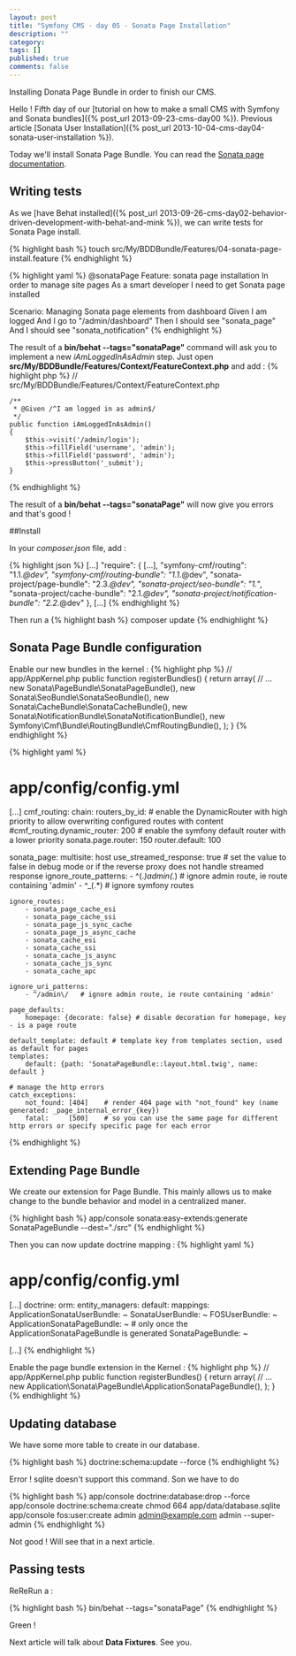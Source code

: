 ```yaml
---
layout: post
title: "Symfony CMS - day 05 - Sonata Page Installation"
description: ""
category:
tags: []
published: true
comments: false
---
```


Installing Donata Page Bundle in order to finish our CMS.


Hello ! Fifth day of our [tutorial on how to make a small CMS with Symfony and Sonata bundles]({% post_url 2013-09-23-cms-day00 %}). Previous article [Sonata User Installation]({% post_url 2013-10-04-cms-day04-sonata-user-installation %}).

Today we'll install Sonata Page Bundle. You can read the [Sonata page documentation](http://www.sonata-project.org/bundles/page/master/doc/index.html).

## Writing tests

As we [have Behat installed]({% post_url 2013-09-26-cms-day02-behavior-driven-development-with-behat-and-mink %}), we can write tests for Sonata Page install.

{% highlight bash %}
touch src/My/BDDBundle/Features/04-sonata-page-install.feature
{% endhighlight %}

{% highlight yaml %}
@sonataPage
Feature: sonata page installation
  In order to manage site pages
  As a smart developer
  I need to get Sonata page installed

  Scenario: Managing Sonata page elements from dashboard
    Given I am logged
    And I go to "/admin/dashboard"
    Then I should see "sonata_page"
    And I should see "sonata_notification"
{% endhighlight %}


The result of a **bin/behat --tags="sonataPage"** command will ask you to implement a new *iAmLoggedInAsAdmin* step.
Just open **src/My/BDDBundle/Features/Context/FeatureContext.php** and add :
{% highlight php %}
// src/My/BDDBundle/Features/Context/FeatureContext.php

    /**
     * @Given /^I am logged in as admin$/
     */
    public function iAmLoggedInAsAdmin()
    {
        $this->visit('/admin/login');
        $this->fillField('username', 'admin');
        $this->fillField('password', 'admin');
        $this->pressButton('_submit');
    }

{% endhighlight %}

The result of a **bin/behat --tags="sonataPage"** will now give you errors and that's good !

##Install

In your *composer.json* file, add :

{% highlight json %}
[...]
    "require": {
        [...],
        "symfony-cmf/routing": "1.1.*@dev",
        "symfony-cmf/routing-bundle": "1.1.*@dev",
        "sonata-project/page-bundle": "2.3.*@dev",
        "sonata-project/seo-bundle": "1.*",
        "sonata-project/cache-bundle": "2.1.*@dev",
        "sonata-project/notification-bundle": "2.2.*@dev"
    },
[...]
{% endhighlight %}

Then run a
{% highlight bash %}
composer update
{% endhighlight %}

## Sonata Page Bundle configuration

Enable our new bundles in the kernel :
{% highlight php %}
// app/AppKernel.php
public function registerBundles()
{
    return array(
        // ...
        new Sonata\PageBundle\SonataPageBundle(),
        new Sonata\SeoBundle\SonataSeoBundle(),
        new Sonata\CacheBundle\SonataCacheBundle(),
        new Sonata\NotificationBundle\SonataNotificationBundle(),
        new Symfony\Cmf\Bundle\RoutingBundle\CmfRoutingBundle(),
    );
}
{% endhighlight %}

{% highlight yaml %}
# app/config/config.yml
[...]
cmf_routing:
    chain:
        routers_by_id:
            # enable the DynamicRouter with high priority to allow overwriting configured routes with content
            #cmf_routing.dynamic_router: 200
            # enable the symfony default router with a lower priority
            sonata.page.router: 150
            router.default: 100

sonata_page:
    multisite: host
    use_streamed_response: true # set the value to false in debug mode or if the reverse proxy does not handle streamed response
    ignore_route_patterns:
        - ^(.*)admin(.*)   # ignore admin route, ie route containing 'admin'
        - ^_(.*)          # ignore symfony routes

    ignore_routes:
        - sonata_page_cache_esi
        - sonata_page_cache_ssi
        - sonata_page_js_sync_cache
        - sonata_page_js_async_cache
        - sonata_cache_esi
        - sonata_cache_ssi
        - sonata_cache_js_async
        - sonata_cache_js_sync
        - sonata_cache_apc

    ignore_uri_patterns:
        - ^/admin\/   # ignore admin route, ie route containing 'admin'

    page_defaults:
        homepage: {decorate: false} # disable decoration for homepage, key - is a page route

    default_template: default # template key from templates section, used as default for pages
    templates:
        default: {path: 'SonataPageBundle::layout.html.twig', name: default }

    # manage the http errors
    catch_exceptions:
        not_found: [404]    # render 404 page with "not_found" key (name generated: _page_internal_error_{key})
        fatal:     [500]    # so you can use the same page for different http errors or specify specific page for each error

{% endhighlight %}

## Extending Page Bundle

We create our extension for Page Bundle. This mainly allows us to make change to the bundle behavior and model in a centralized maner.

{% highlight bash %}
app/console sonata:easy-extends:generate SonataPageBundle --dest="./src"
{% endhighlight %}

Then you can now update doctrine mapping :
{% highlight yaml %}
# app/config/config.yml
[...]
doctrine:
    orm:
        entity_managers:
            default:
                mappings:
                    ApplicationSonataUserBundle: ~
                    SonataUserBundle: ~
                    FOSUserBundle: ~
                    ApplicationSonataPageBundle: ~ # only once the ApplicationSonataPageBundle is generated
                    SonataPageBundle: ~

[...]
{% endhighlight %}

Enable the page bundle extension in the Kernel :
{% highlight php %}
// app/AppKernel.php
public function registerBundles()
{
    return array(
        // ...
        new Application\Sonata\PageBundle\ApplicationSonataPageBundle(),
    );
}
{% endhighlight %}

## Updating database

We have some more table to create in our database.

{% highlight bash %}
doctrine:schema:update --force
{% endhighlight %}

Error ! sqlite doesn't support this command. Son we have to do

{% highlight bash %}
app/console doctrine:database:drop --force
app/console doctrine:schema:create
chmod 664 app/data/database.sqlite
app/console fos:user:create admin admin@example.com admin --super-admin
{% endhighlight %}

Not good ! Will see that in a next article.

## Passing tests

ReReRun a :

{% highlight bash %}
bin/behat --tags="sonataPage"
{% endhighlight %}

Green !

Next article will talk about **Data Fixtures**. See you.
